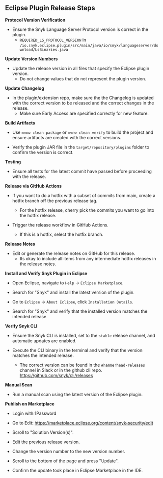 ## Eclipse Plugin Release Steps

**Protocol Version Verification**

- Ensure the Snyk Language Server Protocol version is correct in the plugin. 
  - `REQUIRED_LS_PROTOCOL_VERSION` in `/io.snyk.eclipse.plugin/src/main/java/io/snyk/languageserver/download/LsBinaries.java`
  
**Update Version Numbers**

- Update the release version in all files that specify the Eclipse plugin version.
  - Do not change values that do not represent the plugin version.


**Update Changelog**

- In the plugin/extension repo, make sure the the Changelog is updated with the correct version to be released and the correct changes in the release.
  - Make sure Early Access are specified correctly for new feature.


**Build Artifacts**

- Use  `mvnw clean package`  or  `mvnw clean verify`  to build the project and ensure artifacts are created with the correct versions.

- Verify the plugin JAR file in the  `target/repository/plugins`  folder to confirm the version is correct.


**Testing**

- Ensure all tests for the latest commit have passed before proceeding with the release.


**Release via GitHub Actions**

- If you want to do a hotfix with a subset of commits from main, create a hotfix branch off the previous release tag.
  - For the hotfix release, cherry pick the commits you want to go into the hotfix release.
  
- Trigger the release workflow in GitHub Actions.
  - If this is a hotfix, select the hotfix branch.


**Release Notes**

- Edit or generate the release notes on GitHub for this release.
  - Its okay to include all items from any intermediate hotfix releases in the release notes.

**Install and Verify Snyk Plugin in Eclipse**

- Open Eclipse, navigate to  `Help`  →  `Eclipse Marketplace`.

- Search for "Snyk" and install the latest version of the plugin.

- Go to  `Eclipse`  →  `About Eclipse`, click  `Installation Details`.

- Search for "Snyk" and verify that the installed version matches the intended release.


**Verify Snyk CLI**

- Ensure the Snyk CLI is installed, set to the  `stable`  release channel, and automatic updates are enabled.

- Execute the CLI binary in the terminal and verify that the version matches the intended release.
  - The correct version can be found in the  `#hammerhead-releases`  channel in Slack or in the github cli repo.
     https://github.com/snyk/cli/releases


**Manual Scan**

- Run a manual scan using the latest version of the Eclipse plugin.


**Publish on Marketplace**

- Login with 1Password

- Go to Edit: https://marketplace.eclipse.org/content/snyk-security/edit

- Scroll to "Solution Version(s)".

- Edit the previous release version.

- Change the version number to the new version number.

- Scroll to the bottom of the page and press "Update".

- Confirm the update took place in Eclipse Marketplace in the IDE.
